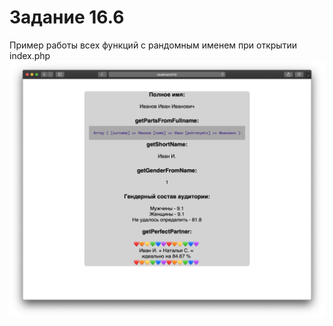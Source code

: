 # Задание 16.6

Пример работы всех функций с рандомным именем при открытии index.php
![](img/example.png)